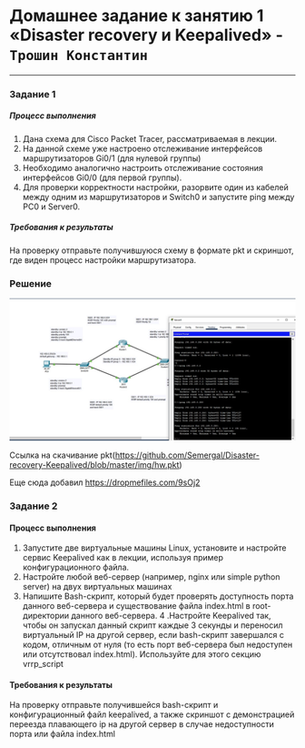 # Домашнее задание к занятию 1 «Disaster recovery и Keepalived» - `Трошин Константин`


---

### Задание 1

##### Процесс выполнения
1. Дана схема для Cisco Packet Tracer, рассматриваемая в лекции.
2. На данной схеме уже настроено отслеживание интерфейсов маршрутизаторов Gi0/1 (для нулевой группы)
3. Необходимо аналогично настроить отслеживание состояния интерфейсов Gi0/0 (для первой группы).
4. Для проверки корректности настройки, разорвите один из кабелей между одним из маршрутизаторов и Switch0 и запустите ping между PC0 и Server0.

##### Требования к результаты
На проверку отправьте получившуюся схему в формате pkt и скриншот, где виден процесс настройки маршрутизатора.

### Решение

![alt text](https://github.com/Semergal/Disaster-recovery-Keepalived/blob/master/img/Screenshot_1.png)

Ссылка на скачивание pkt(https://github.com/Semergal/Disaster-recovery-Keepalived/blob/master/img/hw.pkt)

Еще сюда добавил https://dropmefiles.com/9sOj2

### Задание 2

#### Процесс выполнения
1. Запустите две виртуальные машины Linux, установите и настройте сервис Keepalived как в лекции, используя пример конфигурационного файла.
2. Настройте любой веб-сервер (например, nginx или simple python server) на двух виртуальных машинах
3. Напишите Bash-скрипт, который будет проверять доступность порта данного веб-сервера и существование файла index.html в root-директории данного веб-сервера.
4 .Настройте Keepalived так, чтобы он запускал данный скрипт каждые 3 секунды и переносил виртуальный IP на другой сервер, если bash-скрипт завершался с кодом, отличным от нуля (то есть порт веб-сервера был недоступен или отсутствовал index.html). Используйте для этого секцию vrrp_script

#### Требования к результаты
На проверку отправьте получившейся bash-скрипт и конфигурационный файл keepalived, а также скриншот с демонстрацией переезда плавающего ip на другой сервер в случае недоступности порта или файла index.html



